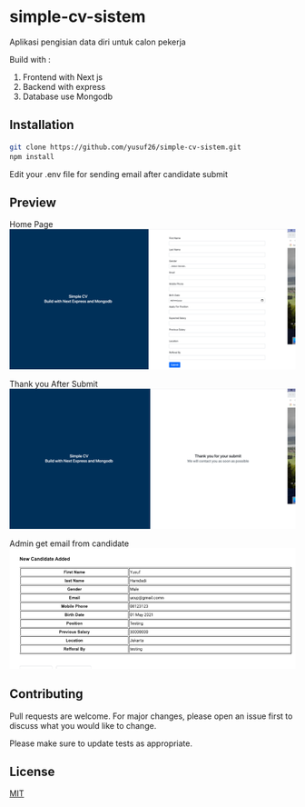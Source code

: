 # simple-cv-sistem
Aplikasi pengisian data diri untuk calon pekerja

Build with :
1. Frontend with Next js 
2. Backend with express
3. Database use Mongodb

## Installation

```bash
git clone https://github.com/yusuf26/simple-cv-sistem.git
npm install
```
Edit your .env file for sending email after candidate submit


## Preview
Home Page
![home-page](https://github.com/yusuf26/simple-cv-sistem/blob/main/home.png?raw=true)

Thank you After Submit
![home-page](https://github.com/yusuf26/simple-cv-sistem/blob/main/thankyou.png?raw=true)

Admin get email from candidate
![home-page](https://github.com/yusuf26/simple-cv-sistem/blob/main/email.png?raw=true)

## Contributing
Pull requests are welcome. For major changes, please open an issue first to discuss what you would like to change.

Please make sure to update tests as appropriate.

## License
[MIT](https://choosealicense.com/licenses/mit/)
